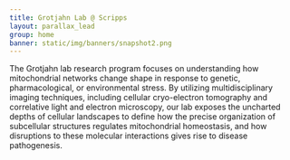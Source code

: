 ```yaml
---
title: Grotjahn Lab @ Scripps
layout: parallax_lead
group: home
banner: static/img/banners/snapshot2.png
---
```



The Grotjahn lab research program focuses on understanding how mitochondrial networks change shape in response to genetic, pharmacological, or environmental stress. By utilizing multidisciplinary imaging techniques, including cellular cryo-electron tomography and correlative light and electron microscopy, our lab exposes the uncharted depths of cellular landscapes to define how the precise organization of subcellular structures regulates mitochondrial homeostasis, and how disruptions to these molecular interactions gives rise to disease pathogenesis.

